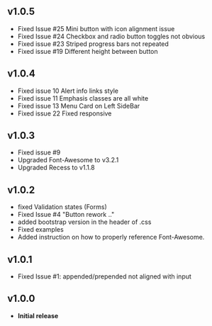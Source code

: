 ## v1.0.5
- Fixed Issue #25 Mini button with icon alignment issue
- Fixed Issue #24 Checkbox and radio button toggles not obvious
- Fixed issue #23 Striped progress bars not repeated
- Fixed issue #19 Different height between button


## v1.0.4
- Fixed issue 10 Alert info links style
- Fixed issue 11 Emphasis classes are all white
- Fixed issue 13 Menu Card on Left SideBar
- Fixed issue 22 Fixed responsive


## v1.0.3
- Fixed issue #9
- Upgraded Font-Awesome to v3.2.1
- Upgraded Recess to v1.1.8

## v1.0.2
- fixed Validation states (Forms)
- Fixed Issue #4 "Button rework .."
- added bootstrap version in the header of .css
- Fixed examples
- Added instruction on how to properly reference Font-Awesome.

## v1.0.1
- Fixed Issue #1: appended/prepended not aligned with input

## v1.0.0
- **Initial release**